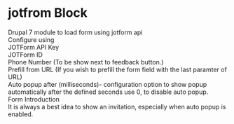 # jotfrom Block
Drupal 7 module to load form using jotform api<br>
Configure using <br>
JOTForm API Key<br>
JOTForm ID<br>
Phone Number (To be  show next to feedback button.)<br>
Prefill from URL (If you wish to prefill the form field with the last paramter of URL)<br>
Auto popup after (milliseconds)- configuration option to show popup automatically after the defined seconds use 0, to disable auto popup.<br>
Form Introduction<br>
It is always a best idea to show an invitation, especially when auto popup is enabled.



